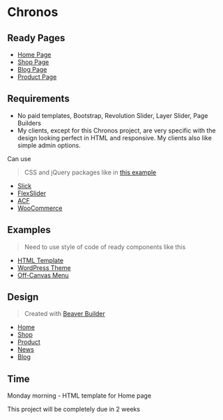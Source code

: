 # Chronos

## Ready Pages

* [Home Page](https://kamuz.github.io/chronos/)
* [Shop Page](https://kamuz.github.io/chronos/shop.html)
* [Blog Page](https://kamuz.github.io/chronos/blog.html)
* [Product Page](https://kamuz.github.io/chronos/product.html)

## Requirements

* No paid templates, Bootstrap, Revolution Slider, Layer Slider, Page Builders
* My clients, except for this Chronos project, are very specific with the design looking perfect in HTML and responsive. My clients also like simple admin options.

Can use

> CSS and jQuery packages like in [this example](http://previews.fillinthe.com/bbin/bbin1801002/)

* [Slick](http://kenwheeler.github.io/slick)
* [FlexSlider](http://flexslider.woothemes.com/)
* [ACF](https://www.advancedcustomfields.com/)
* [WooCommerce](https://woocommerce.com/)

## Examples

> Need to use style of code of ready components like this

* [HTML Template](http://previews.fillinthe.com/bbin/bbin1801002/)
* [WordPress Theme](http://legacyfoodhall.com/)
* [Off-Canvas Menu](https://thekatrinaruthshow.com/)

## Design

> Created with [Beaver Builder](https://www.wpbeaverbuilder.com/)

* [Home](https://chronosart.dev.fillinthe.com/)
* [Shop](https://chronosart.dev.fillinthe.com/shop2/)
* [Product](https://chronosart.dev.fillinthe.com/product-2/)
* [News](https://chronosart.dev.fillinthe.com/news/)
* [Blog](https://chronosart.dev.fillinthe.com/hello-world/)

## Time

Monday morning - HTML template for Home page

This project will be completely due in 2 weeks